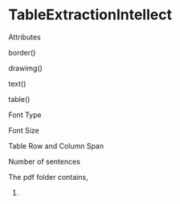 # TableExtractionIntellect

Attributes

border()

drawimg()

text()

table()


Font Type

Font Size

Table Row and Column Span

Number of sentences

The pdf folder contains,

1) 
